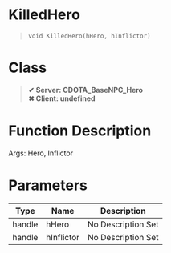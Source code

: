 # KilledHero
> `void KilledHero(hHero, hInflictor)`
# Class
> __✔ Server: CDOTA_BaseNPC_Hero__  
> __✖ Client: undefined__  
# Function Description
Args: Hero, Inflictor
# Parameters
Type|Name|Description
--|--|--
handle|hHero|No Description Set
handle|hInflictor|No Description Set
